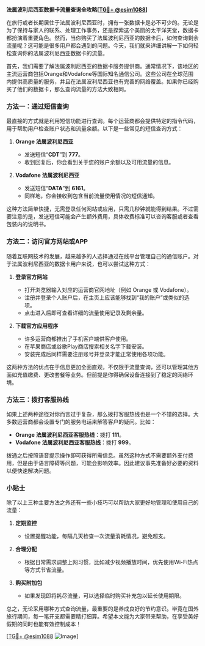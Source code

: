 **法属波利尼西亚数据卡流量查询全攻略[[TG💪+ @esim1088](https://t.me/s/esim1088)]**

在旅行或者长期居住于法属波利尼西亚时，拥有一张数据卡是必不可少的。无论是为了保持与家人的联系、处理工作事务，还是探索这个美丽的太平洋天堂，数据卡都扮演着重要角色。然而，当你购买了法属波利尼西亚的数据卡后，如何查询剩余流量呢？这可能是很多用户都会遇到的问题。今天，我们就来详细讲解一下如何轻松查询你的法属波利尼西亚数据卡的流量。

首先，我们需要了解法属波利尼西亚的数据卡服务提供商。通常情况下，该地区的主流运营商包括Orange和Vodafone等国际知名通信公司。这些公司在全球范围内提供高质量的服务，并且在法属波利尼西亚也有完善的网络覆盖。如果你已经购买了他们的数据卡，那么查询流量的方法大致相同。

### 方法一：通过短信查询

最直接的方式就是利用短信功能进行查询。每个运营商都会提供特定的指令代码，用于帮助用户检查账户状态和流量余额。以下是一些常见的短信查询方式：

1. **Orange 法属波利尼西亚**
   - 发送短信“**CDT**”到 **777**。
   - 收到回复后，你会看到关于您的账户余额以及可用流量的信息。

2. **Vodafone 法属波利尼西亚**
   - 发送短信“**DATA**”到 **6161**。
   - 同样地，你会接收到包含当前流量使用情况的短信通知。

这种方法简单快捷，无需登录任何网站或应用，只需几秒钟就能得到结果。不过需要注意的是，发送短信可能会产生额外费用，具体收费标准可以咨询客服或者查看包装内的说明书。

### 方法二：访问官方网站或APP

随着互联网技术的发展，越来越多的人选择通过在线平台管理自己的通信账户。对于法属波利尼西亚的数据卡用户来说，也可以尝试这种方式：

1. **登录官方网站**
   - 打开浏览器输入对应的运营商官网地址（例如 Orange 或 Vodafone）。
   - 注册并登录个人账户后，在主页上应该能够找到“我的账户”或类似的选项。
   - 点击进入后即可查看详细的流量使用记录及剩余量。

2. **下载官方应用程序**
   - 许多运营商都推出了手机客户端供客户使用。
   - 在苹果商店或谷歌Play商店搜索相关名字下载安装。
   - 安装完成后同样需要注册账号并登录才能正常使用各项功能。

这两种方法的优点在于信息更加全面直观，不仅限于流量查询，还可以管理其他方面如充值缴费、更改套餐等业务。但前提是你得确保设备连接到了稳定的网络环境。

### 方法三：拨打客服热线

如果上述两种途径对你而言过于复杂，那么拨打客服热线也是一个不错的选择。大多数运营商都会设置专门的服务电话来解答客户的疑问。比如：

- **Orange 法属波利尼西亚客服热线**：拨打 **111**。
- **Vodafone 法属波利尼西亚客服热线**：拨打 **999**。

拨通之后按照语音提示操作即可获得所需信息。虽然这种方式不需要额外支付费用，但是由于语言障碍等问题，可能会影响效率。因此建议事先准备好必要的资料以便快速解决问题。

### 小贴士

除了以上三种主要方法之外还有一些小技巧可以帮助大家更好地管理和使用自己的流量：

1. **定期监控**
   - 设置提醒功能，每隔几天检查一次流量消耗情况，避免超支。
   
2. **合理分配**
   - 根据日常需求调整上网习惯，比如减少视频播放时间，优先使用Wi-Fi热点等方式节省流量。

3. **购买附加包**
   - 如果发现即将耗尽流量，可以选择临时购买补充包以延长使用期限。

总之，无论采用哪种方式查询流量，最重要的是养成良好的节约意识。毕竟在国外旅行期间，每一笔开支都需要精打细算。希望本文能为大家带来帮助，在享受美好假期的同时也能有效控制成本！

[[TG💪+ @esim1088](https://t.me/s/esim1088) ![Image](https://i.postimg.cc/4NQfJmqS/Snipaste-2025-05-13-00-14-12.png)]